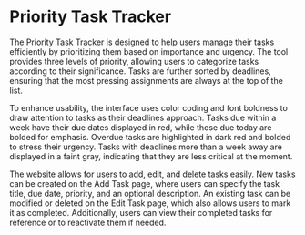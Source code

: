 # Priority Task Tracker
 
The Priority Task Tracker is designed to help users manage their tasks efficiently by prioritizing them based on importance and urgency.  The tool provides three levels of priority, allowing users to categorize tasks according to their significance.  Tasks are further sorted by deadlines, ensuring that the most pressing assignments are always at the top of the list.  

To enhance usability, the interface uses color coding and font boldness to draw attention to tasks as their deadlines approach.  Tasks due within a week have their due dates displayed in red, while those due today are bolded for emphasis.  Overdue tasks are highlighted in dark red and bolded to stress their urgency.  Tasks with deadlines more than a week away are displayed in a faint gray, indicating that they are less critical at the moment. 

The website allows for users to add, edit, and delete tasks easily.  New tasks can be created on the Add Task page, where users can specify the task title, due date, priority, and an optional description.  An existing task can be modified or deleted on the Edit Task page, which also allows users to mark it as completed.  Additionally, users can view their completed tasks for reference or to reactivate them if needed. 
